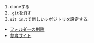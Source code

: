 1. cloneする
2. `.git`を消す
3. `git init`で新しいレポジトリを設定する。

- [フォルダーの削除](https://qiita.com/y-aramak/items/66573d1fb001749791f8)
- [参考サイト](https://teratail.com/questions/31714)